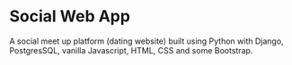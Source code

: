 # Social Web App

A social meet up platform (dating website) built using Python with Django, PostgresSQL, vanilla Javascript, HTML, CSS and some Bootstrap.
